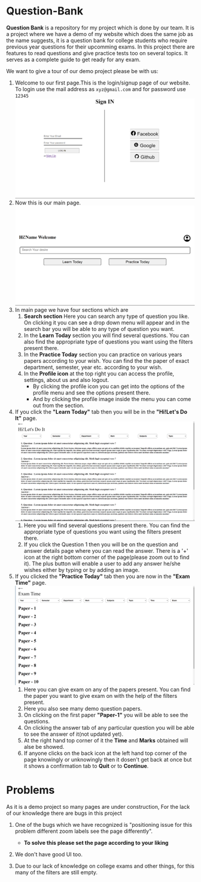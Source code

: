 # Question-Bank

**Question Bank** is a repository for my project which is done by our team. It is a project where we have a demo of my website which does the same job as the name suggests, it is a question bank for college students who require previous year questions for their upcomming exams. In this project there are features to read questions and give practice tests too on several topics. It serves as a complete guide to get ready for any exam.

We want to give a tour of our demo project please be with us:

1. Welcome to our first page.This is the login/signup page of our website. To login use the mail address as `xyz@gmail.com` and for password use `12345`![Sign-in page](sign-in.png) 
2. Now this is our main page. ![main page](main.png)
3. In main page we have four sections which are
   1. **Search section** Here you can search any type of question you like. On clicking it you can see a drop down menu will appear and in the search bar you will be able to any type of question you want.
   2. In the **Learn Today** section you will find several questions. You can also find the appropriate type of questions you want using the filters present there.
   3. In the **Practice Today** section you can practice on various years papers according to your wish. You can find the the paper of exact department, semester, year etc. according to your wish.
   4. In the **Profile icon** at the top right you can access the profile, settings, about us and also logout.
      - By clicking the profile icon you can get into the options of the profile menu and see the options present there.
      - And by clicking the profile image inside the menu you can come out from the section.
4. If you click the **"Learn Today"** tab then you will be in the **"Hi!Let's Do It"** page. ![learn page](learn.png)
   1. Here you will find several questions present there. You can find the appropriate type of questions you want using the filters present there.
   2. If you click the Question 1 then you will be on the question and answer details page where you can read the answer. There is a '+' icon at the right bottom corner of the page(please zoom out to find it). The plus button will enable a user to add any answer he/she wishes either by typing or by adding an image.
5. If you clicked the **"Practice Today"** tab then you are now in the **"Exam Time"** page. ![practice page](practice.png)
   1. Here you can give exam on any of the papers present. You can find the paper you want to give exam on with the help of the filters present.
   2. Here you also see many demo question papers.
   3. On clicking on the first paper **"Paper-1"** you will be able to see the questions. 
   4. On clicking the answer tab of any particular question you will be able to see the answer of it(not updated yet).
   5. At the right hand top corner of it the **Time** and **Marks** obtained will alse be showed.
   6. If anyone clicks on the back icon at the left hand top corner of the page knowingly or unknowingly then it dosen't get back at once but it shows a confirmation tab to **Quit** or to **Continue**.

# Problems

As it is a demo project so many pages are under construction, For the lack of our knowledge there are bugs in this project

1. One of the bugs which we have recognized is "positioning issue for this problem different zoom labels see the page differently".

   - **To solve this please set the page according to your liking**

2. We don't have good UI too.
3. Due to our lack of knowledge on college exams and other things, for this many of the filters are still empty.
